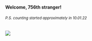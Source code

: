 #### Welcome, 756th stranger!

###### <sup>P.S. counting started approximately in 10.01.22</sup>

<img src="https://kraftwerk28.pp.ua/vcnt.png"></img>
